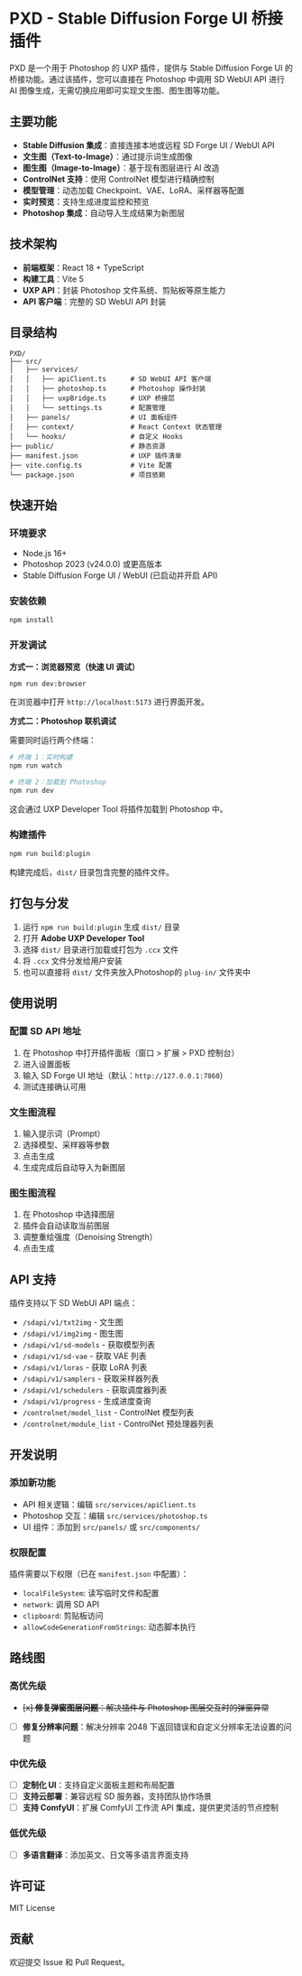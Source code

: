 # PXD - Stable Diffusion Forge UI 桥接插件

PXD 是一个用于 Photoshop 的 UXP 插件，提供与 Stable Diffusion Forge UI 的桥接功能。通过该插件，您可以直接在 Photoshop 中调用 SD WebUI API 进行 AI 图像生成，无需切换应用即可实现文生图、图生图等功能。

## 主要功能

- **Stable Diffusion 集成**：直接连接本地或远程 SD Forge UI / WebUI API
- **文生图（Text-to-Image）**：通过提示词生成图像
- **图生图（Image-to-Image）**：基于现有图层进行 AI 改造
- **ControlNet 支持**：使用 ControlNet 模型进行精确控制
- **模型管理**：动态加载 Checkpoint、VAE、LoRA、采样器等配置
- **实时预览**：支持生成进度监控和预览
- **Photoshop 集成**：自动导入生成结果为新图层

## 技术架构

- **前端框架**：React 18 + TypeScript
- **构建工具**：Vite 5
- **UXP API**：封装 Photoshop 文件系统、剪贴板等原生能力
- **API 客户端**：完整的 SD WebUI API 封装

## 目录结构

```
PXD/
├── src/
│   ├── services/
│   │   ├── apiClient.ts      # SD WebUI API 客户端
│   │   ├── photoshop.ts      # Photoshop 操作封装
│   │   ├── uxpBridge.ts      # UXP 桥接层
│   │   └── settings.ts       # 配置管理
│   ├── panels/               # UI 面板组件
│   ├── context/              # React Context 状态管理
│   └── hooks/                # 自定义 Hooks
├── public/                   # 静态资源
├── manifest.json             # UXP 插件清单
├── vite.config.ts            # Vite 配置
└── package.json              # 项目依赖
```

## 快速开始

### 环境要求

- Node.js 16+
- Photoshop 2023 (v24.0.0) 或更高版本
- Stable Diffusion Forge UI / WebUI (已启动并开启 API)

### 安装依赖

```bash
npm install
```

### 开发调试

**方式一：浏览器预览（快速 UI 调试）**

```bash
npm run dev:browser
```

在浏览器中打开 `http://localhost:5173` 进行界面开发。

**方式二：Photoshop 联机调试**

需要同时运行两个终端：

```bash
# 终端 1：实时构建
npm run watch

# 终端 2：加载到 Photoshop
npm run dev
```

这会通过 UXP Developer Tool 将插件加载到 Photoshop 中。

### 构建插件

```bash
npm run build:plugin
```

构建完成后，`dist/` 目录包含完整的插件文件。

## 打包与分发

1. 运行 `npm run build:plugin` 生成 `dist/` 目录
2. 打开 **Adobe UXP Developer Tool**
3. 选择 `dist/` 目录进行加载或打包为 `.ccx` 文件
4. 将 `.ccx` 文件分发给用户安装
5. 也可以直接将 `dist/` 文件夹放入Photoshop的 `plug-in/` 文件夹中

## 使用说明

### 配置 SD API 地址

1. 在 Photoshop 中打开插件面板（窗口 > 扩展 > PXD 控制台）
2. 进入设置面板
3. 输入 SD Forge UI 地址（默认：`http://127.0.0.1:7860`）
4. 测试连接确认可用

### 文生图流程

1. 输入提示词（Prompt）
2. 选择模型、采样器等参数
3. 点击生成
4. 生成完成后自动导入为新图层

### 图生图流程

1. 在 Photoshop 中选择图层
2. 插件会自动读取当前图层
3. 调整重绘强度（Denoising Strength）
4. 点击生成

## API 支持

插件支持以下 SD WebUI API 端点：

- `/sdapi/v1/txt2img` - 文生图
- `/sdapi/v1/img2img` - 图生图
- `/sdapi/v1/sd-models` - 获取模型列表
- `/sdapi/v1/sd-vae` - 获取 VAE 列表
- `/sdapi/v1/loras` - 获取 LoRA 列表
- `/sdapi/v1/samplers` - 获取采样器列表
- `/sdapi/v1/schedulers` - 获取调度器列表
- `/sdapi/v1/progress` - 生成进度查询
- `/controlnet/model_list` - ControlNet 模型列表
- `/controlnet/module_list` - ControlNet 预处理器列表

## 开发说明

### 添加新功能

- API 相关逻辑：编辑 `src/services/apiClient.ts`
- Photoshop 交互：编辑 `src/services/photoshop.ts`
- UI 组件：添加到 `src/panels/` 或 `src/components/`

### 权限配置

插件需要以下权限（已在 `manifest.json` 中配置）：

- `localFileSystem`: 读写临时文件和配置
- `network`: 调用 SD API
- `clipboard`: 剪贴板访问
- `allowCodeGenerationFromStrings`: 动态脚本执行

## 路线图

### 高优先级

- ~~[x] **修复弹窗图层问题**：解决插件与 Photoshop 图层交互时的弹窗异常~~
- [ ] **修复分辨率问题**：解决分辨率 2048 下返回错误和自定义分辨率无法设置的问题

### 中优先级

- [ ] **定制化 UI**：支持自定义面板主题和布局配置
- [ ] **支持云部署**：兼容远程 SD 服务器，支持团队协作场景
- [ ] **支持 ComfyUI**：扩展 ComfyUI 工作流 API 集成，提供更灵活的节点控制

### 低优先级

- [ ] **多语言翻译**：添加英文、日文等多语言界面支持

## 许可证

MIT License

## 贡献

欢迎提交 Issue 和 Pull Request。
